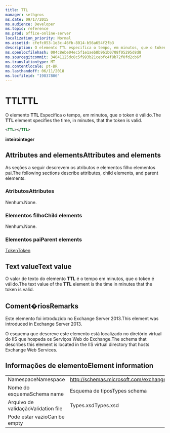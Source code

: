 ```yaml
---
title: TTL
manager: sethgros
ms.date: 09/17/2015
ms.audience: Developer
ms.topic: reference
ms.prod: office-online-server
localization_priority: Normal
ms.assetid: cfefc053-1e3c-46fb-8014-b56a654f2fb3
description: O elemento TTL especifica o tempo, em minutos, que o token é válido.
ms.openlocfilehash: 004c8ebe04ec5f1e1aeb8b961b0708f05295d8d8
ms.sourcegitcommit: 34041125dc8c5f993b21cebfc4f8b72f0fd2cb6f
ms.translationtype: MT
ms.contentlocale: pt-BR
ms.lasthandoff: 06/11/2018
ms.locfileid: "19837806"
---
```

# <a name="ttl"></a><span data-ttu-id="21130-103">TTL</span><span class="sxs-lookup"><span data-stu-id="21130-103">TTL</span></span>

<span data-ttu-id="21130-104">O elemento **TTL** Especifica o tempo, em minutos, que o token é válido.</span><span class="sxs-lookup"><span data-stu-id="21130-104">The **TTL** element specifies the time, in minutes, that the token is valid.</span></span> 
  
```XML
<TTL></TTL>
```

 <span data-ttu-id="21130-105">**inteiro**</span><span class="sxs-lookup"><span data-stu-id="21130-105">**integer**</span></span>
## <a name="attributes-and-elements"></a><span data-ttu-id="21130-106">Attributes and elements</span><span class="sxs-lookup"><span data-stu-id="21130-106">Attributes and elements</span></span>

<span data-ttu-id="21130-107">As seções a seguir descrevem os atributos e elementos filho elementos pai.</span><span class="sxs-lookup"><span data-stu-id="21130-107">The following sections describe attributes, child elements, and parent elements.</span></span>
  
### <a name="attributes"></a><span data-ttu-id="21130-108">Atributos</span><span class="sxs-lookup"><span data-stu-id="21130-108">Attributes</span></span>

<span data-ttu-id="21130-109">Nenhum.</span><span class="sxs-lookup"><span data-stu-id="21130-109">None.</span></span>
  
### <a name="child-elements"></a><span data-ttu-id="21130-110">Elementos filho</span><span class="sxs-lookup"><span data-stu-id="21130-110">Child elements</span></span>

<span data-ttu-id="21130-111">Nenhum.</span><span class="sxs-lookup"><span data-stu-id="21130-111">None.</span></span>
  
### <a name="parent-elements"></a><span data-ttu-id="21130-112">Elementos pai</span><span class="sxs-lookup"><span data-stu-id="21130-112">Parent elements</span></span>

[<span data-ttu-id="21130-113">Token</span><span class="sxs-lookup"><span data-stu-id="21130-113">Token</span></span>](token.md)
  
## <a name="text-value"></a><span data-ttu-id="21130-114">Text value</span><span class="sxs-lookup"><span data-stu-id="21130-114">Text value</span></span>

<span data-ttu-id="21130-115">O valor de texto do elemento **TTL** é o tempo em minutos, que o token é válido.</span><span class="sxs-lookup"><span data-stu-id="21130-115">The text value of the **TTL** element is the time in minutes that the token is valid.</span></span> 
  
## <a name="remarks"></a><span data-ttu-id="21130-116">Coment�rios</span><span class="sxs-lookup"><span data-stu-id="21130-116">Remarks</span></span>

<span data-ttu-id="21130-117">Este elemento foi introduzido no Exchange Server 2013.</span><span class="sxs-lookup"><span data-stu-id="21130-117">This element was introduced in Exchange Server 2013.</span></span>
  
<span data-ttu-id="21130-118">O esquema que descreve este elemento está localizado no diretório virtual do IIS que hospeda os Serviços Web do Exchange.</span><span class="sxs-lookup"><span data-stu-id="21130-118">The schema that describes this element is located in the IIS virtual directory that hosts Exchange Web Services.</span></span>
  
## <a name="element-information"></a><span data-ttu-id="21130-119">Informações de elemento</span><span class="sxs-lookup"><span data-stu-id="21130-119">Element information</span></span>

|||
|:-----|:-----|
|<span data-ttu-id="21130-120">Namespace</span><span class="sxs-lookup"><span data-stu-id="21130-120">Namespace</span></span>  <br/> |http://schemas.microsoft.com/exchange/services/2006/types  <br/> |
|<span data-ttu-id="21130-121">Nome do esquema</span><span class="sxs-lookup"><span data-stu-id="21130-121">Schema name</span></span>  <br/> |<span data-ttu-id="21130-122">Esquema de tipos</span><span class="sxs-lookup"><span data-stu-id="21130-122">Types schema</span></span>  <br/> |
|<span data-ttu-id="21130-123">Arquivo de validação</span><span class="sxs-lookup"><span data-stu-id="21130-123">Validation file</span></span>  <br/> |<span data-ttu-id="21130-124">Types.xsd</span><span class="sxs-lookup"><span data-stu-id="21130-124">Types.xsd</span></span>  <br/> |
|<span data-ttu-id="21130-125">Pode estar vazio</span><span class="sxs-lookup"><span data-stu-id="21130-125">Can be empty</span></span>  <br/> ||
   

